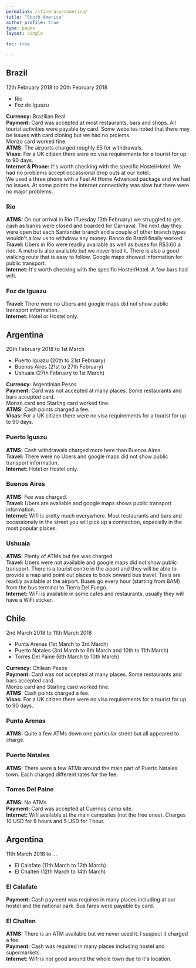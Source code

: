 ```yaml
---
permalink: /itinerary/samerica/
title: "South America"
author_profile: true
type: pages
layout: single

toc: true

---
```


## Brazil
12th February 2018 to 20th February 2018
- Rio
- Foz de Iguazu 

**Currency:** Brazilian Real  
**Payment:** Card was accepted at most restaurants, bars and shops. All tourist activities were payable by card. Some websites noted that there may be issues with card cloning but we had no prolems.   
Monzo card worked fine.  
**ATMS:** The airports charged roughly £5 for withdrawals.  
**Visas:** For a UK citizen there were no visa requirements for a tourist for up to 90 days.  
**Internet & Phone:** It's worth checking with the specific Hostel/Hotel. We had no problems accept occassional drop outs at our hotel.  
We used a three phone with a Feel At Home Advanced package and we had no issues. At some points the internet connectivity was slow but there were no major problems.  

### Rio
**ATMS:** On our arrival in Rio (Tuesday 13th February) we struggled to get cash as banks were closed and boarded for Carnaval. The next day they were open but each Santander branch and a couple of other branch types wouldn't allow us to withdraw any money. Banco do Brazil finally worked.  
**Travel:** Ubers in Rio were readily available as well as buses for R$3.60 a ride. A metro is also available but we never tried it. There is also a good walking route that is easy to follow. Google maps showed information for public transport.  
**Internet:** It's worth checking with the specific Hostel/Hotel. A few bars had wifi.  
  

### Foz de Iguazu
**Travel:** There were no Ubers and google maps did not show public transport information.  
**Internet:** Hotel or Hostel only.  


## Argentina
20th February 2018 to 1st March
- Puerto Iguazu (20th to 21st February)
- Buenos Aires (21st to 27th February)
- Ushuaia (27th February to 1st March)

**Currency:** Argentinian Pesos  
**Payment:** Card was not accepted at many places. Some restaurants and bars accepted card.   
Monzo card and Starling card worked fine.  
**ATMS:** Cash points charged a fee.  
**Visas:** For a UK citizen there were no visa requirements for a tourist for up to 90 days.

### Puerto Iguazu
**ATMS:** Cash withdrawals charged more here than Buenos Aires.  
**Travel:** There were no Ubers and google maps did not show public transport information.  
**Internet:** Hotel or Hostel only.  

### Buenos Aires
**ATMS:** Fee was charged.  
**Travel:** Ubers are available and google maps shows public transport information.  
**Internet:** Wifi is pretty much everywhere. Most restaurants and bars and occassionaly in the street you will pick up a connection, expecially in the most popular places.  

### Ushuaia
**ATMS:** Plenty of ATMs but fee was charged.  
**Travel:** Ubers were not available and google maps did not show public transport. There is a tourist centre in the aiport and they will be able to provide a map and point out places to book onward bus travel. Taxis are readily available at the airport. Buses go every hour (starting from 8AM) from the bus terminal to Tierra Del Fuego.  
**Internet:** WiFi is available in some cafes and restaurants, usually they will have a WiFi sticker.   
 

## Chile

2nd March 2018 to 11th March 2018
- Punta Arenas (1st March to 3rd March)
- Puerto Natales (3rd March to 6th March and 10th to 11th March)
- Torres Del Paine (6th March to 10th March)

**Currency:** Chilean Pesos  
**Payment:** Card was not accepted at many places. Some restaurants and bars accepted card.   
Monzo card and Starling card worked fine.  
**ATMS:** Cash points charged a fee.  
**Visas:** For a UK citizen there were no visa requirements for a tourist for up to 90 days.  

### Punta Arenas
**ATMS:** Quite a few ATMs down one particular street but all appeared to charge.  

### Puerto Natales 
**ATMS:** There were a few ATMs around the main part of Puerto Natales town. Each charged different rates for the fee.   

### Torres Del Paine
**ATMS:** No ATMs  
**Payment:** Card was accepted at Cuernos camp site.   
**Internet:** Wifi available at the main campsites (not the free ones). Charges 10 USD for 8 hours and 5 USD for 1 hour.   

## Argentina
11th March 2018 to ...
- El Calafate (11th March to 12th March)
- El Chalten (12th March to 14th March)

### El Calafate
**Payment:** Cash payment was requires in many places including at our hostel and the national park. Bus fares were payable by card.  

### El Chalten
**ATMS:** There is an ATM available but we never used it. I suspect it charged a fee.  
**Payment:** Cash was required in many places including hostel and supermarkets.  
**Internet:** Wifi is not good around the whole town due to it's location.  





